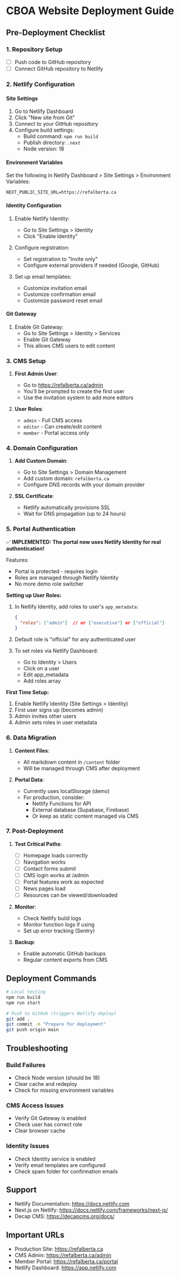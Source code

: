 # CBOA Website Deployment Guide

## Pre-Deployment Checklist

### 1. Repository Setup
- [ ] Push code to GitHub repository
- [ ] Connect GitHub repository to Netlify

### 2. Netlify Configuration

#### Site Settings
1. Go to Netlify Dashboard
2. Click "New site from Git"
3. Connect to your GitHub repository
4. Configure build settings:
   - Build command: `npm run build`
   - Publish directory: `.next`
   - Node version: 18

#### Environment Variables
Set the following in Netlify Dashboard > Site Settings > Environment Variables:
```
NEXT_PUBLIC_SITE_URL=https://refalberta.ca
```

#### Identity Configuration
1. Enable Netlify Identity:
   - Go to Site Settings > Identity
   - Click "Enable Identity"
   
2. Configure registration:
   - Set registration to "Invite only"
   - Configure external providers if needed (Google, GitHub)
   
3. Set up email templates:
   - Customize invitation email
   - Customize confirmation email
   - Customize password reset email

#### Git Gateway
1. Enable Git Gateway:
   - Go to Site Settings > Identity > Services
   - Enable Git Gateway
   - This allows CMS users to edit content

### 3. CMS Setup

1. **First Admin User**:
   - Go to https://refalberta.ca/admin
   - You'll be prompted to create the first user
   - Use the invitation system to add more editors

2. **User Roles**:
   - `admin` - Full CMS access
   - `editor` - Can create/edit content
   - `member` - Portal access only

### 4. Domain Configuration

1. **Add Custom Domain**:
   - Go to Site Settings > Domain Management
   - Add custom domain: `refalberta.ca`
   - Configure DNS records with your domain provider

2. **SSL Certificate**:
   - Netlify automatically provisions SSL
   - Wait for DNS propagation (up to 24 hours)

### 5. Portal Authentication

✅ **IMPLEMENTED: The portal now uses Netlify Identity for real authentication!**

Features:
- Portal is protected - requires login
- Roles are managed through Netlify Identity
- No more demo role switcher

**Setting up User Roles:**

1. In Netlify Identity, add roles to user's `app_metadata`:
   ```json
   {
     "roles": ["admin"]  // or ["executive"] or ["official"]
   }
   ```

2. Default role is "official" for any authenticated user

3. To set roles via Netlify Dashboard:
   - Go to Identity > Users
   - Click on a user
   - Edit app_metadata
   - Add roles array

**First Time Setup:**
1. Enable Netlify Identity (Site Settings > Identity)
2. First user signs up (becomes admin)
3. Admin invites other users
4. Admin sets roles in user metadata

### 6. Data Migration

1. **Content Files**:
   - All markdown content in `/content` folder
   - Will be managed through CMS after deployment

2. **Portal Data**:
   - Currently uses localStorage (demo)
   - For production, consider:
     - Netlify Functions for API
     - External database (Supabase, Firebase)
     - Or keep as static content managed via CMS

### 7. Post-Deployment

1. **Test Critical Paths**:
   - [ ] Homepage loads correctly
   - [ ] Navigation works
   - [ ] Contact forms submit
   - [ ] CMS login works at /admin
   - [ ] Portal features work as expected
   - [ ] News pages load
   - [ ] Resources can be viewed/downloaded

2. **Monitor**:
   - Check Netlify build logs
   - Monitor function logs if using
   - Set up error tracking (Sentry)

3. **Backup**:
   - Enable automatic GitHub backups
   - Regular content exports from CMS

## Deployment Commands

```bash
# Local testing
npm run build
npm run start

# Push to GitHub (triggers Netlify deploy)
git add .
git commit -m "Prepare for deployment"
git push origin main
```

## Troubleshooting

### Build Failures
- Check Node version (should be 18)
- Clear cache and redeploy
- Check for missing environment variables

### CMS Access Issues
- Verify Git Gateway is enabled
- Check user has correct role
- Clear browser cache

### Identity Issues
- Check Identity service is enabled
- Verify email templates are configured
- Check spam folder for confirmation emails

## Support

- Netlify Documentation: https://docs.netlify.com
- Next.js on Netlify: https://docs.netlify.com/frameworks/next-js/
- Decap CMS: https://decapcms.org/docs/

## Important URLs

- Production Site: https://refalberta.ca
- CMS Admin: https://refalberta.ca/admin
- Member Portal: https://refalberta.ca/portal
- Netlify Dashboard: https://app.netlify.com